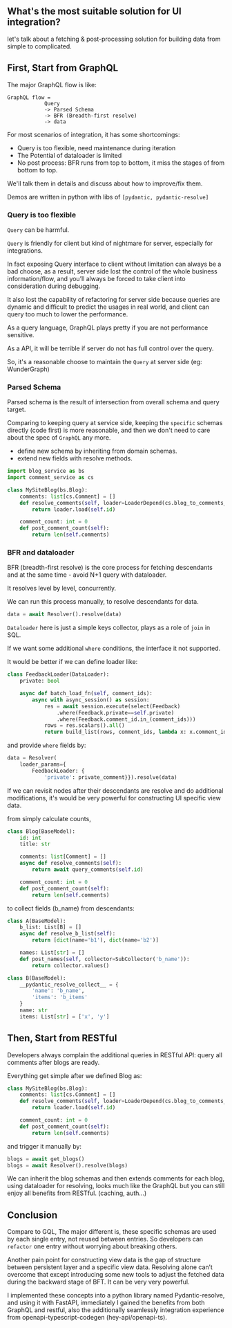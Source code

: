 ## What's the most suitable solution for UI integration?

let's talk about a fetching & post-processing solution for building data from simple to complicated.

## First, Start from GraphQL
The major GraphQL flow is like:

```
GraphQL flow = 
            Query 
            -> Parsed Schema 
            -> BFR (Breadth-first resolve) 
            -> data
```

For most scenarios of integration, it has some shortcomings:

- Query is too flexible, need maintenance during iteration
- The Potential of dataloader is limited
- No post process: BFR runs from top to bottom, it miss the stages of from bottom to top.

We'll talk them in details and discuss about how to improve/fix them.

Demos are written in python with libs of `[pydantic, pydantic-resolve]`

### Query is too flexible

`Query` can be harmful.

`Query` is friendly for client but kind of nightmare for server, especially for integrations.

In fact exposing Query interface to client without limitation can always be a bad choose, as a result, server side lost the control of the whole business information/flow, and you’ll always be forced to take client into consideration during debugging. 

It also lost the capability of refactoring for server side because queries are dynamic and difficult to predict the usages in real world, and client can query too much to lower the performance.

As a query language, GraphQL plays pretty if you are not performance sensitive.

As a API, it will be terrible if server do not has full control over the query.

So, it's a reasonable choose to maintain the `Query` at server side (eg: WunderGraph)


### Parsed Schema

Parsed schema is the result of intersection from overall schema and query target.

Comparing to keeping query at service side, keeping the `specific` schemas directly (code first) is more reasonable, and then we don't need to care about the spec of `GraphQL` any more.

- define new schema by inheriting from domain schemas.
- extend new fields with resolve methods.

```python
import blog_service as bs
import comment_service as cs

class MySiteBlog(bs.Blog):  
    comments: list[cs.Comment] = []
    def resolve_comments(self, loader=LoaderDepend(cs.blog_to_comments_loader)):
        return loader.load(self.id)

    comment_count: int = 0
    def post_comment_count(self):
        return len(self.comments)
```


### BFR and dataloader
BFR (breadth-first resolve) is the core process for fetching descendants and at the same time - avoid N+1 query with dataloader.

It resolves level by level, concurrently.

We can run this process manually, to resolve descendants for data.

```python
data = await Resolver().resolve(data)
```

`Dataloader` here is just a simple keys collector, plays as a role of `join` in SQL.

If we want some additional `where` conditions, the interface it not supported.

It would be better if we can define loader like: 

```python
class FeedbackLoader(DataLoader):
    private: bool

    async def batch_load_fn(self, comment_ids):
        async with async_session() as session:
            res = await session.execute(select(Feedback)
                .where(Feedback.private==self.private)
                .where(Feedback.comment_id.in_(comment_ids)))
            rows = res.scalars().all()
            return build_list(rows, comment_ids, lambda x: x.comment_id)
```

and provide `where` fields by:

```python
data = Resolver(
    loader_params={
        FeedbackLoader: {
            'private': private_comment}}).resolve(data)
```

If we can revisit nodes after their descendants are resolve and do additional modifications, it's would be very powerful for constructing UI specific view data.

from simply calculate counts, 
```python
class Blog(BaseModel):
    id: int
    title: str

    comments: list[Comment] = []
    async def resolve_comments(self):
        return await query_comments(self.id)

    comment_count: int = 0
    def post_comment_count(self):
        return len(self.comments)
```

to collect fields (b_name) from descendants:

```python
class A(BaseModel):
    b_list: List[B] = []
    async def resolve_b_list(self):
        return [dict(name='b1'), dict(name='b2')]

    names: List[str] = []
    def post_names(self, collector=SubCollector('b_name')):
        return collector.values()

class B(BaseModel):
    __pydantic_resolve_collect__ = {
        'name': 'b_name',
        'items': 'b_items'
    }
    name: str
    items: List[str] = ['x', 'y']
```


## Then, Start from RESTful
Developers always complain the additional queries in RESTful API: query all comments after blogs are ready. 

Everything get simple after we defined Blog as:

```python
class MySiteBlog(bs.Blog):  
    comments: list[cs.Comment] = []
    def resolve_comments(self, loader=LoaderDepend(cs.blog_to_comments_loader)):
        return loader.load(self.id)

    comment_count: int = 0
    def post_comment_count(self):
        return len(self.comments)
```

and trigger it manually by:

```python
blogs = await get_blogs()
blogs = await Resolver().resolve(blogs)
```

We can inherit the blog schemas and then extends comments for each blog, using dataloader for resolving, looks much like the GraphQL but you can still enjoy all benefits from RESTful. (caching, auth...)


## Conclusion

Compare to GQL, The major different is, these specific schemas are used by each single entry, not reused between entries. So developers can `refactor` one entry without worrying about breaking others.

Another pain point for constructing view data is the gap of structure between persistent layer and a specific view data. Resolving alone can’t overcome that except introducing some new tools to adjust the fetched data during the backward stage of BFT. It can be very very powerful.

I implemented these concepts into a python library named Pydantic-resolve, and using it with FastAPI, immediately I gained the benefits from both GraphQL and restful, also the additionally seamlessly integration experience from openapi-typescript-codegen (hey-api/openapi-ts).
